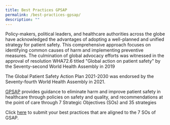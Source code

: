 ```yaml
---
title: Best Practices GPSAP
permalink: /best-practices-gpsap/
description: ""
---
```

Policy-makers, political leaders, and healthcare authorities across the globe have acknowledged the advantages of adopting a well-planned and unified strategy for patient safety. This comprehensive approach focuses on identifying common causes of harm and implementing preventive measures. The culmination of global advocacy efforts was witnessed in the approval of resolution WHA72.6 titled "Global action on patient safety" by the Seventy-second World Health Assembly in 2019

The Global Patient Safety Action Plan 2021-2030 was endorsed by the Seventy-fourth World Health Assembly in 2021.

[GPSAP](https://www.who.int/publications/i/item/9789240032705) provides guidance to eliminate harm and improve patient safety in healthcare through policies on safety and quality, and recommendations at the point of care through 7 Strategic Objectives (SOs) and 35 strategies 

Click [here](https://form.gov.sg/64631e5f0fbfe400126c8e0d) to submit your best practices that are aligned to the 7 SOs of GSAP. 